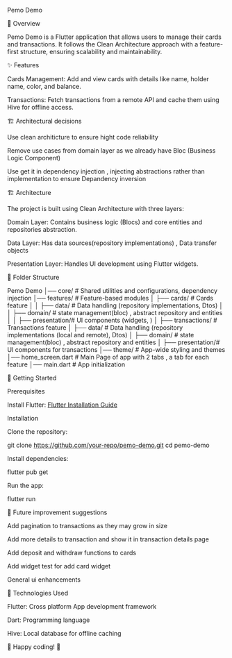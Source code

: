 Pemo Demo

📌 Overview

Pemo Demo is a Flutter application that allows users to manage their cards and transactions. It follows the Clean Architecture approach with a feature-first structure, ensuring scalability and maintainability.

✨ Features

Cards Management: Add and view cards with details like name, holder name, color, and balance.

Transactions: Fetch transactions from a remote API and cache them using Hive for offline access.

🏗️ Architectural decisions

Use clean architicture to ensure hight code reliability

Remove use cases from domain layer as we already have Bloc (Business Logic Component)

Use get it in dependency injection , injecting abstractions rather than implementation to ensure Depandency inversion


🏗️ Architecture

The project is built using Clean Architecture with three layers:

Domain Layer: Contains business logic (Blocs) and core entities and repositories abstraction.

Data Layer: Has data sources(repository implementations) , Data transfer objects 

Presentation Layer: Handles UI development using Flutter widgets.



📂 Folder Structure

Pemo Demo
│── core/                # Shared utilities and configurations, dependency injection
│── features/            # Feature-based modules
│   ├── cards/           # Cards feature
│   │   ├── data/        # Data handling (repository implementations, Dtos)
│   │   ├── domain/      # state management(bloc) , abstract repository and entities
│   │   ├── presentation/# UI components (widgets, )
│   ├── transactions/    # Transactions feature
│       ├── data/        # Data handling (repository implementations (local and remote), Dtos)
│       ├── domain/      # state management(bloc) , abstract repository and entities
│       ├── presentation/# UI components for transactions
│── theme/               # App-wide styling and themes
│── home_screen.dart     # Main Page of app with 2 tabs , a tab for each feature
│── main.dart            # App initialization

🚀 Getting Started

Prerequisites

Install Flutter: [Flutter Installation Guide](https://docs.flutter.dev/get-started/install)


Installation

Clone the repository:

git clone https://github.com/your-repo/pemo-demo.git
cd pemo-demo

Install dependencies:

flutter pub get

Run the app:

flutter run

📌 Future improvement suggestions

Add pagination to transactions as they may grow in size 

Add more details to transaction and show it in transaction details page 

Add deposit and withdraw functions to cards

Add widget test for add card widget

General ui enhancements



📌 Technologies Used

Flutter: Cross platform App development framework

Dart: Programming language

Hive: Local database for offline caching




🔹 Happy coding! 🚀